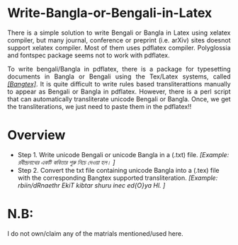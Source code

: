 # Write-Bangla-or-Bengali-in-Latex
<p align="justify">There is a simple solution to write Bengali or Bangla in Latex using xelatex compiler, 
but many journal, conference or preprint (i.e. arXiv) sites doesnot support xelatex compiler. 
Most of them uses pdflatex compiler. Polyglossia and fontspec package seems not to work with pdflatex.</p>

<p align="justify"> To write bengali/Bangla in pdflatex, there is a package for typesetting documents in Bangla or Bengali using the Tex/Latex systems,
called <em><a href="https://www.saha.ac.in/theory/palashbaran.pal/bangtex/bangtex.html">[Bangtex]</a></em>. It is quite difficult 
to write rules based transliterattions manually to appear as Bengali or Bangla in pdflatex. However, there is a perl script that can
automatically transliterate unicode Bengali or Bangla. Once, we get the transliterations, we just need to paste them in the pdflatex!!</p> 

# Overview
+ Step 1. Write unicode Bengali or unicode Bangla in a (.txt) file. <em>[Example: রবীন্দ্রনাথের একটি কবিতার শুরু নিচে দেওয়া হল। ]</em>
+ Step 2. Convert the txt file containing unicode Bangla into a (.tex) file with the corresponding Bangtex supported transliteration. <em>[Example: rbiin/dRnaethr EkiT kibtar shuru inec ed{O}ya Hl. ]</em> 


# N.B:
I do not own/claim any of the matrials mentioned/used here.

 
